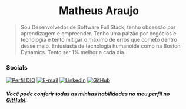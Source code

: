 # <h1 align="center">Matheus Araujo</h1>

> Sou Desenvolvedor de Software Full Stack, tenho obcessão por aprendizagem e empreender. Tenho uma paizão por negócios e tecnologia e tento mitigar o máximo de erros que cometo dentro desse meio. Entusiasta de tecnologia humanóide como na Boston Dynamics. Tento ser 1% melhor a cada dia.

### Socials

[![Perfil DIO](https://img.shields.io/badge/-Meu%20Perfil%20na%20DIO-000?style=for-the-badge)](https://web.dio.me/users/adsmatheus123/)
[![E-mail](https://img.shields.io/badge/-Email-000?style=for-the-badge&logo=microsoft-outlook&logoColor=E94D5F)](mailto:adsmatheus123@gmail.com)
[![LinkedIn](https://img.shields.io/badge/-LinkedIn-000?style=for-the-badge&logo=linkedin&logoColor=30A3DC)](https://www.linkedin.com/in/matheusarjc/)
[![GitHub](https://img.shields.io/badge/-GitHub-000?style=for-the-badge&logo=github&logoColor=FFF)](https://github.com/matheusarjc)

##### Você pode conferir todas as minhas habilidades no meu perfil no <a href="https://github.com/matheusarjc">GitHub!</a>.

